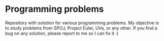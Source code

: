 Programming problems
====================

Repository with solution for various programming problems.
My objective is to study problems from SPOJ, Project Euler, UVa, or any other.
If you find a bug on any solution, please report to me so I can fix it :)
